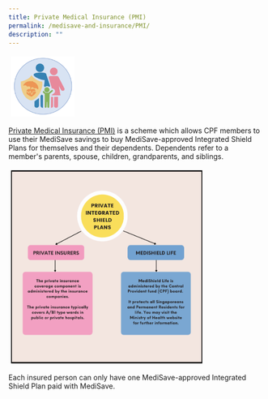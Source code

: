 ```yaml
---
title: Private Medical Insurance (PMI)
permalink: /medisave-and-insurance/PMI/
description: ""
---
```

<img src="images/pmi1.png" style="vertical-align: middle; max-width: 25%; margin: 5px;">

[Private Medical Insurance (PMI)](https://www.cpf.gov.sg/member/faq/healthcare-financing/supplements/what-is-a-private-integrated-shield-plan-ip) is a scheme which allows CPF members to use their MediSave savings to buy MediSave-approved Integrated Shield Plans for themselves and their dependents. Dependents refer to a member's parents, spouse, children, grandparents, and siblings.

<img src="images/pmi2.png" style="vertical-align: middle; max-width: 75%; margin: 5px;">

Each insured person can only have one MediSave-approved Integrated Shield Plan paid with MediSave.